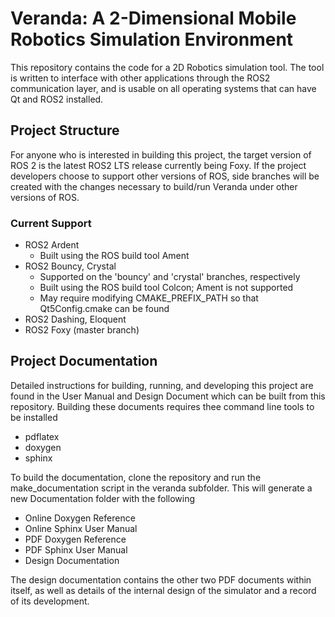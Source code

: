 # Veranda: A 2-Dimensional Mobile Robotics Simulation Environment

This repository contains the code for a 2D Robotics simulation tool. The tool is written to interface with other applications through the ROS2 communication layer, and is usable on all operating systems that can have Qt and ROS2 installed.

## Project Structure
For anyone who is interested in building this project, the target version of ROS 2 is the latest ROS2 LTS release currently being Foxy. If the project developers choose to support other versions of ROS, side branches will be created with the changes necessary to build/run Veranda under other versions of ROS.

### Current Support
 * ROS2 Ardent
   * Built using the ROS build tool Ament
 * ROS2 Bouncy, Crystal
   * Supported on the 'bouncy' and 'crystal' branches, respectively
   * Built using the ROS build tool Colcon; Ament is not supported
   * May require modifying CMAKE_PREFIX_PATH so that Qt5Config.cmake can be found
 * ROS2 Dashing, Eloquent
 * ROS2 Foxy (master branch)

## Project Documentation
Detailed instructions for building, running, and developing this project are found in the User Manual and Design Document which can be built from this repository. Building these documents requires thee command line tools to be installed
 * pdflatex
 * doxygen
 * sphinx

To build the documentation, clone the repository and run the make_documentation script in the veranda subfolder. This will generate a new Documentation folder with the following
 * Online Doxygen Reference
 * Online Sphinx User Manual
 * PDF Doxygen Reference
 * PDF Sphinx User Manual
 * Design Documentation

The design documentation contains the other two PDF documents within itself, as well as details of the internal design of the simulator and a record of its development.
